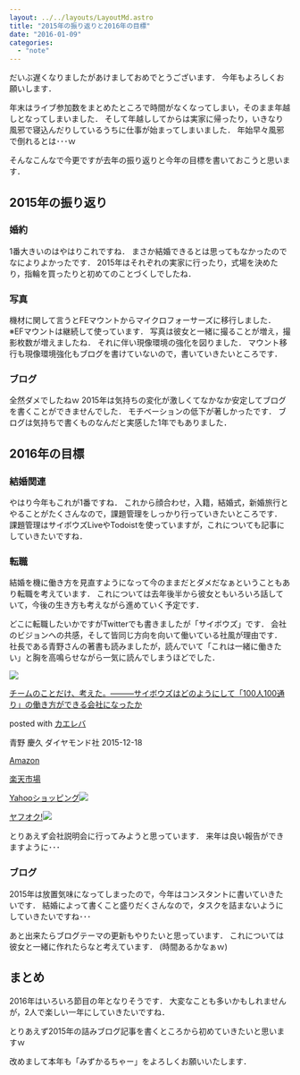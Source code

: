 ```yaml
---
layout: ../../layouts/LayoutMd.astro
title: "2015年の振り返りと2016年の目標"
date: "2016-01-09"
categories: 
  - "note"
---
```


だいぶ遅くなりましたがあけましておめでとうございます． 今年もよろしくお願いします．

年末はライブ参加数をまとめたところで時間がなくなってしまい，そのまま年越しとなってしまいました． そして年越ししてからは実家に帰ったり，いきなり風邪で寝込んだりしているうちに仕事が始まってしまいました． 年始早々風邪で倒れるとは･･･ｗ

そんなこんなで今更ですが去年の振り返りと今年の目標を書いておこうと思います．

## 2015年の振り返り

### 婚約

1番大きいのはやはりこれですね． まさか結婚できるとは思ってもなかったのでなによりよかったです． 2015年はそれぞれの実家に行ったり，式場を決めたり，指輪を買ったりと初めてのことづくしでしたね．

### 写真

機材に関して言うとFEマウントからマイクロフォーサーズに移行しました． ※EFマウントは継続して使っています． 写真は彼女と一緒に撮ることが増え，撮影枚数が増えましたね． それに伴い現像環境の強化を図りました． マウント移行も現像環境強化もブログを書けていないので，書いていきたいところです．

### ブログ

全然ダメでしたねｗ 2015年は気持ちの変化が激しくてなかなか安定してブログを書くことができませんでした． モチベーションの低下が著しかったです． ブログは気持ちで書くものなんだと実感した1年でもありました．

## 2016年の目標

### 結婚関連

やはり今年もこれが1番ですね． これから顔合わせ，入籍，結婚式，新婚旅行とやることがたくさんなので，課題管理をしっかり行っていきたいところです． 課題管理はサイボウズLiveやTodoistを使っていますが，これについても記事にしていきたいですね．

### 転職

結婚を機に働き方を見直すようになって今のままだとダメだなぁということもあり転職を考えています． これについては去年後半から彼女ともいろいろ話していて，今後の生き方も考えながら進めていく予定です．

どこに転職したいかですがTwitterでも書きましたが「サイボウズ」です． 会社のビジョンへの共感，そして皆同じ方向を向いて働いている社風が理由です． 社長である青野さんの著書も読みましたが，読んでいて「これは一緒に働きたい」と胸を高鳴らせながら一気に読んでしまうほどでした．

[![](images/61mAWxgP-0L._SL160_.jpg)](https://www.amazon.co.jp/exec/obidos/ASIN/4478068410/mizuka123-22/ref=nosim/)

[チームのことだけ、考えた。―――サイボウズはどのようにして「100人100通り」の働き方ができる会社になったか](https://www.amazon.co.jp/exec/obidos/ASIN/4478068410/mizuka123-22/ref=nosim/)

posted with [カエレバ](http://kaereba.com)

青野 慶久 ダイヤモンド社 2015-12-18

[Amazon](http://www.amazon.co.jp/gp/search?keywords=%83%60%81%5B%83%80%82%CC%82%B1%82%C6%82%BE%82%AF%81A%8Dl%82%A6%82%BD%81B%81%5C%81%5C%81%5C%83T%83C%83%7B%83E%83Y%82%CD%82%C7%82%CC%82%E6%82%A4%82%C9%82%B5%82%C4%81u100%90l100%92%CA%82%E8%81v%82%CC%93%AD%82%AB%95%FB%82%AA%82%C5%82%AB%82%E9%89%EF%8E%D0%82%C9%82%C8%82%C1%82%BD%82%A9&__mk_ja_JP=%83J%83%5E%83J%83i&tag=mizuka123-22)

[楽天市場](http://hb.afl.rakuten.co.jp/hgc/032b53ee.4b34c5ee.0f4a541e.f440145e/?pc=http%3A%2F%2Fsearch.rakuten.co.jp%2Fsearch%2Fmall%2F%25E3%2583%2581%25E3%2583%25BC%25E3%2583%25A0%25E3%2581%25AE%25E3%2581%2593%25E3%2581%25A8%25E3%2581%25A0%25E3%2581%2591%25E3%2580%2581%25E8%2580%2583%25E3%2581%2588%25E3%2581%259F%25E3%2580%2582%25E2%2580%2595%25E2%2580%2595%25E2%2580%2595%25E3%2582%25B5%25E3%2582%25A4%25E3%2583%259C%25E3%2582%25A6%25E3%2582%25BA%25E3%2581%25AF%25E3%2581%25A9%25E3%2581%25AE%25E3%2582%2588%25E3%2581%2586%25E3%2581%25AB%25E3%2581%2597%25E3%2581%25A6%25E3%2580%258C100%25E4%25BA%25BA100%25E9%2580%259A%25E3%2582%258A%25E3%2580%258D%25E3%2581%25AE%25E5%2583%258D%25E3%2581%258D%25E6%2596%25B9%25E3%2581%258C%25E3%2581%25A7%25E3%2581%258D%25E3%2582%258B%25E4%25BC%259A%25E7%25A4%25BE%25E3%2581%25AB%25E3%2581%25AA%25E3%2581%25A3%25E3%2581%259F%25E3%2581%258B%2F-%2Ff.1-p.1-s.1-sf.0-st.A-v.2%3Fx%3D0%26scid%3Daf_ich_link_urltxt%26m%3Dhttp%3A%2F%2Fm.rakuten.co.jp%2F)

[Yahooショッピング![](//ad.jp.ap.valuecommerce.com/servlet/gifbanner?sid=3066752&pid=881990642)](//ck.jp.ap.valuecommerce.com/servlet/referral?sid=3066752&pid=881990642&vc_url=http%3A%2F%2Fsearch.shopping.yahoo.co.jp%2Fsearch%3Fp%3D%25E3%2583%2581%25E3%2583%25BC%25E3%2583%25A0%25E3%2581%25AE%25E3%2581%2593%25E3%2581%25A8%25E3%2581%25A0%25E3%2581%2591%25E3%2580%2581%25E8%2580%2583%25E3%2581%2588%25E3%2581%259F%25E3%2580%2582%25E2%2580%2595%25E2%2580%2595%25E2%2580%2595%25E3%2582%25B5%25E3%2582%25A4%25E3%2583%259C%25E3%2582%25A6%25E3%2582%25BA%25E3%2581%25AF%25E3%2581%25A9%25E3%2581%25AE%25E3%2582%2588%25E3%2581%2586%25E3%2581%25AB%25E3%2581%2597%25E3%2581%25A6%25E3%2580%258C100%25E4%25BA%25BA100%25E9%2580%259A%25E3%2582%258A%25E3%2580%258D%25E3%2581%25AE%25E5%2583%258D%25E3%2581%258D%25E6%2596%25B9%25E3%2581%258C%25E3%2581%25A7%25E3%2581%258D%25E3%2582%258B%25E4%25BC%259A%25E7%25A4%25BE%25E3%2581%25AB%25E3%2581%25AA%25E3%2581%25A3%25E3%2581%259F%25E3%2581%258B)

[ヤフオク!![](//ad.jp.ap.valuecommerce.com/servlet/gifbanner?sid=3066752&pid=881990642)](//ck.jp.ap.valuecommerce.com/servlet/referral?sid=3066752&pid=881990642&vc_url=http%3A%2F%2Fauctions.search.yahoo.co.jp%2Fsearch%3Fvo%3D%26ve%3D%26auccat%3D0%26aucminprice%3D%26aucmaxprice%3D%26aucmin_bidorbuy_price%3D%26aucmax_bidorbuy_price%3D%26loc_cd%3D0%26abatch%3D0%26istatus%3D0%26filtered%3D1%26ei%3DUTF-8%26tab_ex%3Dcommerce%26va%3D%25E3%2583%2581%25E3%2583%25BC%25E3%2583%25A0%25E3%2581%25AE%25E3%2581%2593%25E3%2581%25A8%25E3%2581%25A0%25E3%2581%2591%25E3%2580%2581%25E8%2580%2583%25E3%2581%2588%25E3%2581%259F%25E3%2580%2582%25E2%2580%2595%25E2%2580%2595%25E2%2580%2595%25E3%2582%25B5%25E3%2582%25A4%25E3%2583%259C%25E3%2582%25A6%25E3%2582%25BA%25E3%2581%25AF%25E3%2581%25A9%25E3%2581%25AE%25E3%2582%2588%25E3%2581%2586%25E3%2581%25AB%25E3%2581%2597%25E3%2581%25A6%25E3%2580%258C100%25E4%25BA%25BA100%25E9%2580%259A%25E3%2582%258A%25E3%2580%258D%25E3%2581%25AE%25E5%2583%258D%25E3%2581%258D%25E6%2596%25B9%25E3%2581%258C%25E3%2581%25A7%25E3%2581%258D%25E3%2582%258B%25E4%25BC%259A%25E7%25A4%25BE%25E3%2581%25AB%25E3%2581%25AA%25E3%2581%25A3%25E3%2581%259F%25E3%2581%258B)

とりあえず会社説明会に行ってみようと思っています． 来年は良い報告ができますように･･･

### ブログ

2015年は放置気味になってしまったので，今年はコンスタントに書いていきたいです． 結婚によって書くこと盛りだくさんなので，タスクを詰まないようにしていきたいですね･･･

あと出来たらブログテーマの更新もやりたいと思っています． これについては彼女と一緒に作れたらなと考えています． (時間あるかなぁｗ)

## まとめ

2016年はいろいろ節目の年となりそうです． 大変なことも多いかもしれませんが，2人で楽しい一年にしていきたいですね．

とりあえず2015年の詰みブログ記事を書くところから初めていきたいと思いますｗ

改めまして本年も「みずかるちゃー」をよろしくお願いいたします．
